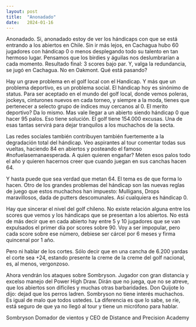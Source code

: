 ```yaml
---
layout: post
title:  "Anonadado"
date:   2024-01-16
---
```


<p class="intro"><span class="dropcap"></span> Anonadado. Si, anonadado estoy de ver los hándicaps con que se está entrando a los abiertos en Chile. Sin ir más lejos, en Cachagua hubo 60 jugadores con hándicap 0 o menos desplegando todo su talento en tan hermoso lugar. Pensamos que los birdies y águilas nos deslumbrarían a cada momento. Resultado final: 3 scores bajo par. Y, valga la redundancia, se jugó en Cachagua. No en Oakmont. Qué está pasando?</p>

Hay un grave problema en el golf local con el Handicap. Y más que un problema deportivo, es un problema social. El hándicap hoy es sinónimo de status. Para ser aceptado en el mundo del golf local, donde vemos poleras, jockeys, cinturones nuevos en cada torneo, y siempre a la moda, tienes que pertenecer a selecto grupo de índices muy cercanos al 0. El merito deportivo? Da lo mismo. Mas vale llegar a un abierto siendo hándicap 0 que hacer 95 palos. Eso tiene solución. El golf tiene 154.000 excusas. Una de esas tantas servirá para dejar tranquilos a los muchachos de la secta.

Las redes sociales también contribuyen también fuertemente a la degradación total del hándicap. Veo aspirantes al tour comentar todas sus vueltas, haciendo 84 en abiertos y posteando el famoso #nofuelasemanaesperada. A quien quieren engañar? Meten esos palos todo el año y quieren hacernos creer que cuando juegan en sus canchas hacen 64.

Y hasta puede que sea verdad que metan 64. El tema es de que forma lo hacen. Otro de los grandes problemas del hándicap son las nuevas reglas de juego que estos muchachos han impuesto: Mulligans, Drops maravillosos, dada de putters descomunales. Así cualquiera es hándicap 0. 

Hay que sincerar el nivel del golf chileno. No existe relación alguna entre los scores que vemos y los hándicaps que se presentan a los abiertos. No está de más decir que en cada abierto hay entre 5 y 10 jugadores que se van expulsados el primer día por scores sobre 90. Voy a ser impopular, pero cada score sobre ese número, debiese ser cárcel por 6 meses y firma quincenal por 1 año.

Pero ni hablar de los cortes. Sólo decir que en una cancha de 6.200 yardas el corte sea +24, estando presente la creme de la creme del golf nacional, es, al menos, vergonzoso.

Ahora vendrán los ataques sobre Sombryson. Jugador con gran distancia y excelso manejo del Power High Draw. Dirán que no juega, que no se atreve, que los abiertos son difíciles y muchas otras barbaridades. Don Quijote lo dijo: dejad que los perros ladren. Sombryson no tiene interés muchachos. Es igual de malo que todos ustedes. La diferencia es que lo sabe, se ríe, está seguro de que ya no llegó al tour y tiene un micrófono para hablar.

Sombryson
Domador de vientos y CEO de Distance and Precision Academy
